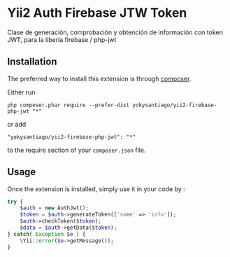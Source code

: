 Yii2 Auth Firebase JTW Token
============================
Clase de generación, comprobación y obtención de información con token JWT, para la libería firebase / php-jwt

Installation
------------

The preferred way to install this extension is through [composer](http://getcomposer.org/download/).

Either run

```
php composer.phar require --prefer-dist yokysantiago/yii2-firebase-php-jwt "*"
```

or add

```
"yokysantiago/yii2-firebase-php-jwt": "*"
```

to the require section of your `composer.json` file.


Usage
-----

Once the extension is installed, simply use it in your code by  :

```php
try {
    $auth = new AuthJwt();
    $token = $auth->generateToken(['some' => 'info']);
    $auth->checkToken($token);
    $data = $auth->getData($token);
} catch( Exception $e ) {
    \Yii::error($e->getMessage());
}
```